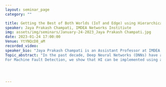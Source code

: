 ```yaml
---
layout: seminar_page
category: ""

title: Getting the Best of Both Worlds (IoT and Edge) using Hierarchical Inference
speaker: Jaya Prakash Champati, IMDEA Networks Institiute
img: assets/img/seminars/January-24-2023_Jaya Prakash Champati.jpg
date: 2023-01-24 17:00:00 
Venue: YtYNQcD8_aM
recorded_video: 
speaker_bio: "Jaya Prakash Champati is an Assistant Professor at IMDEA Networks Institute, where he leads the Edge Networks group. His general research interest is in the scheduling of communication and computation for emerging applications in edge computing systems, Internet of Things (IoT), and Cyber-Physical Systems (CPS). Prior to joining IMDEA, he was a post-doctoral researcher in the division of Information Science and Engineering, EECS, KTH Royal Institute of Technology, Sweden. He obtained his PhD in Electrical and Computer Engineering from the University of Toronto, Canada in 2017, and his master of technology degree from the Indian Institute of Technology (IIT) Bombay, India in 2010.  Prior to joining PhD, he worked at Broadcom Communications, where he contributed to the LTE MAC layer development. He was awarded the prestigious Marie Skłodowska-Curie Actions (MSCA) postdoctoral fellowship, 2021, and he was a recipient of the best paper award at IEEE National Conference on Communications, India, 2011."
Topic_abstract: "In the past decade, Deep Neural Networks (DNNs) have achieved unprecedented improvement in the inference accuracy for several hard-to-tackle applications such as image classification, object detection and identification, natural language processing, etc. The state-of-the-art DNNs that achieve close to 100% inference accuracy are typically large in size requiring gigabytes of memory to load the models. On the other end of the spectrum, the tinyML community is pushing the limits of compressing DNNs in order to embed them on memory-limited IoT devices. Performing local inference for data samples on IoT devices reduces delay, saves network bandwidth, and improves energy efficiency of the system, but it suffers in terms of low QoE as the tinyML DNNs have lower inference accuracy. In order to reap the benefits of doing local inference while not compromising on the inference accuracy, we explore the idea of Hierarchical Inference (HI), wherein the local inference is accepted only when it is correct, otherwise the data sample is offloaded. However, in general, it is impossible to know if the local inference is correct or not a priori. Nevertheless, in this talk, I will discuss how HI can be implemented for two important applications, namely, Machine Fault Detection and Image Classification.   
For Machine Fault Detection, we show that HI can be implemented using a simple threshold-based algorithm. For image classification, we present an online learning framework for identifying incorrect local inference. The resulting problem turns out to be Prediction with Experts' Advice with continuous action space. We will present HI learning algorithms with sub-linear regrets and evaluate their efficacy using datasets from ImageNet and MNIST dataset."




---
```


